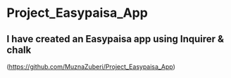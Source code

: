 # Project_Easypaisa_App

## I have created an Easypaisa app using Inquirer & chalk

(https://github.com/MuznaZuberi/Project_Easypaisa_App)

